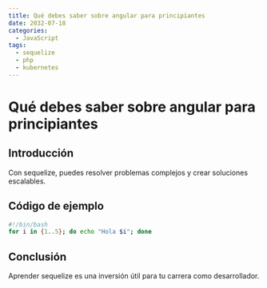 ```yaml
---
title: Qué debes saber sobre angular para principiantes
date: 2032-07-18
categories:
  - JavaScript
tags:
  - sequelize
  - php
  - kubernetes
---
```


# Qué debes saber sobre angular para principiantes

## Introducción

Con sequelize, puedes resolver problemas complejos y crear soluciones escalables.

## Código de ejemplo

```bash
#!/bin/bash
for i in {1..5}; do echo "Hola $i"; done
```

## Conclusión

Aprender sequelize es una inversión útil para tu carrera como desarrollador.